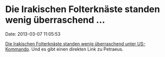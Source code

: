 Die Irakischen Folterknäste standen wenig überraschend \...
===========================================================

Date: 2013-03-07 11:05:53

[Die Irakischen Folterknäste standen wenig überraschend unter
US-Kommando](http://www.guardian.co.uk/world/2013/mar/06/pentagon-iraqi-torture-centres-link).
Und es gibt einen direkten Link zu Petraeus.
